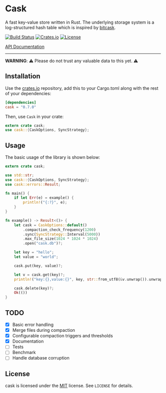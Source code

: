 # Cask

A fast key-value store written in Rust. The underlying storage system is a log-structured hash table
which is inspired by [bitcask](https://github.com/basho/bitcask/).

[![Build Status](https://travis-ci.org/andrebeat/cask.svg?branch=master)](https://travis-ci.org/andrebeat/cask)
[![Crates.io](https://img.shields.io/crates/v/cask.svg?maxage=2592000)](https://crates.io/crates/cask)
[![License](https://img.shields.io/dub/l/vibe-d.svg)](https://raw.githubusercontent.com/andrebeat/cask/master/LICENSE)

[API Documentation](http://andrebeat.github.io/cask)

* * *

**WARNING**: ⚠️ Please do not trust any valuable data to this yet. ⚠️

## Installation

Use the [crates.io](http://crates.io/) repository, add this to your Cargo.toml along with the rest
of your dependencies:

```toml
[dependencies]
cask = "0.7.0"
```

Then, use `Cask` in your crate:

```rust
extern crate cask;
use cask::{CaskOptions, SyncStrategy};
```

## Usage

The basic usage of the library is shown below:

```rust
extern crate cask;

use std::str;
use cask::{CaskOptions, SyncStrategy};
use cask::errors::Result;

fn main() {
    if let Err(e) = example() {
        println!("{:?}", e);
    }
}

fn example() -> Result<()> {
    let cask = CaskOptions::default()
        .compaction_check_frequency(1200)
        .sync(SyncStrategy::Interval(5000))
        .max_file_size(1024 * 1024 * 1024)
        .open("cask.db")?;

    let key = "hello";
    let value = "world";

    cask.put(key, value)?;

    let v = cask.get(key)?;
    println!("key:{},value:{}", key, str::from_utf8(&v.unwrap()).unwrap());

    cask.delete(key)?;
    Ok(())
}
```

## TODO

- [X] Basic error handling
- [X] Merge files during compaction
- [X] Configurable compaction triggers and thresholds
- [X] Documentation
- [ ] Tests
- [ ] Benchmark
- [ ] Handle database corruption

## License

cask is licensed under the [MIT](http://opensource.org/licenses/MIT) license. See `LICENSE` for
details.
